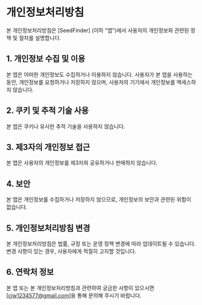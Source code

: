 # 개인정보처리방침

본 개인정보처리방침은 [SeedFinder] (이하 "앱")에서 사용자의 개인정보와 관련된 정책 및 절차를 설명합니다.

## 1. 개인정보 수집 및 이용

본 앱은 어떠한 개인정보도 수집하거나 이용하지 않습니다. 사용자가 본 앱을 사용하는 동안, 개인정보를 요청하거나 저장하지 않으며, 사용자의 기기에서 개인정보를 액세스하지 않습니다.

## 2. 쿠키 및 추적 기술 사용

본 앱은 쿠키나 유사한 추적 기술을 사용하지 않습니다.

## 3. 제3자의 개인정보 접근

본 앱은 사용자의 개인정보를 제3자와 공유하거나 판매하지 않습니다.

## 4. 보안

본 앱은 개인정보를 수집하거나 저장하지 않으므로, 개인정보의 보안과 관련된 위험이 없습니다.

## 5. 개인정보처리방침 변경

본 개인정보처리방침은 법률, 규정 또는 운영 정책 변경에 따라 업데이트될 수 있습니다. 변경 사항이 있는 경우, 사용자에게 적절히 고지할 것입니다.

## 6. 연락처 정보

본 앱 또는 본 개인정보처리방침과 관련하여 궁금한 사항이 있으시면 [cjw1234577@gmail.com]을 통해 문의해 주시기 바랍니다.
